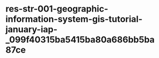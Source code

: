 # res-str-001-geographic-information-system-gis-tutorial-january-iap-_099f40315ba5415ba80a686bb5ba87ce